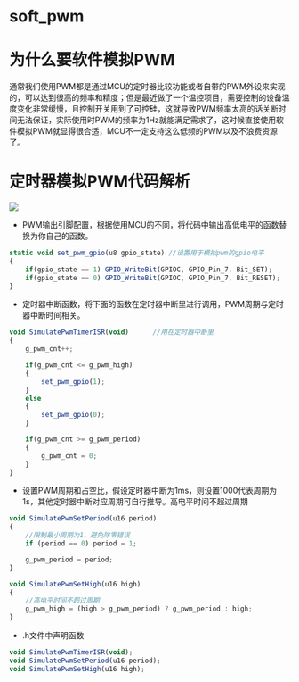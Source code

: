# soft_pwm

# 为什么要软件模拟PWM
通常我们使用PWM都是通过MCU的定时器比较功能或者自带的PWM外设来实现的，可以达到很高的频率和精度；但是最近做了一个温控项目，需要控制的设备温度变化非常缓慢，且控制开关用到了可控硅，这就导致PWM频率太高的话关断时间无法保证，实际使用时PWM的频率为1Hz就能满足需求了，这时候直接使用软件模拟PWM就显得很合适，MCU不一定支持这么低频的PWM以及不浪费资源了。
# 定时器模拟PWM代码解析
![](https://i-blog.csdnimg.cn/direct/2c885edac5c946a88990f7434ddf43ff.png#pic_center)
- PWM输出引脚配置，根据使用MCU的不同，将代码中输出高低电平的函数替换为你自己的函数。
```javascript
static void set_pwm_gpio(u8 gpio_state)	//设置用于模拟pwm的gpio电平
{
	if(gpio_state == 1) GPIO_WriteBit(GPIOC, GPIO_Pin_7, Bit_SET);
	if(gpio_state == 0) GPIO_WriteBit(GPIOC, GPIO_Pin_7, Bit_RESET);
}
```
- 定时器中断函数，将下面的函数在定时器中断里进行调用，PWM周期与定时器中断时间相关。
```javascript
void SimulatePwmTimerISR(void)		//用在定时器中断里
{
    g_pwm_cnt++;

    if(g_pwm_cnt <= g_pwm_high)
	{
		set_pwm_gpio(1);
    }
	else
	{
		set_pwm_gpio(0);
    }

	if(g_pwm_cnt >= g_pwm_period)
	{
		g_pwm_cnt = 0;
	}
}
```
- 设置PWM周期和占空比，假设定时器中断为1ms，则设置1000代表周期为1s，其他定时器中断对应周期可自行推导。高电平时间不超过周期
```javascript
void SimulatePwmSetPeriod(u16 period)
{
    //限制最小周期为1，避免除零错误
    if (period == 0) period = 1;

    g_pwm_period = period;
}

void SimulatePwmSetHigh(u16 high)
{
    //高电平时间不超过周期
    g_pwm_high = (high > g_pwm_period) ? g_pwm_period : high;
}
```
- .h文件中声明函数
```javascript
void SimulatePwmTimerISR(void);
void SimulatePwmSetPeriod(u16 period);
void SimulatePwmSetHigh(u16 high);
```